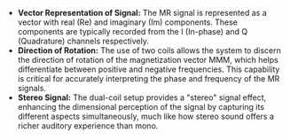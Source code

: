 - **Vector Representation of Signal:** The MR signal is represented as a vector with real (Re) and imaginary (Im) components. These components are typically recorded from the I (In-phase) and Q (Quadrature) channels respectively.
- **Direction of Rotation:** The use of two coils allows the system to discern the direction of rotation of the magnetization vector MMM, which helps differentiate between positive and negative frequencies. This capability is critical for accurately interpreting the phase and frequency of the MR signals.
- **Stereo Signal:** The dual-coil setup provides a "stereo" signal effect, enhancing the dimensional perception of the signal by capturing its different aspects simultaneously, much like how stereo sound offers a richer auditory experience than mono.
